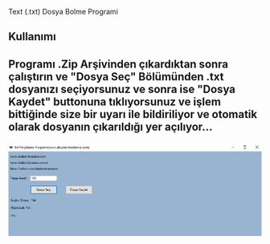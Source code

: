  Text (.txt) Dosya Bolme Programi
<h2> Kullanımı<h2/>
<p>Programı .Zip Arşivinden çıkardıktan sonra çalıştırın ve "Dosya Seç" Bölümünden  .txt dosyanızı seçiyorsunuz ve sonra ise "Dosya Kaydet" buttonuna tıklıyorsunuz ve işlem bittiğinde size bir uyarı ile bildiriliyor ve otomatik olarak dosyanın çıkarıldığı yer açılıyor...<p/>
<img src="https://raw.githubusercontent.com/ebubekirbastama/TexttxtDosyasi-Bolme-Programi/main/www.ebububekirbastama.com.png" class="img-thumbnail" alt="ebubekir bastama txt okuma programı ">
